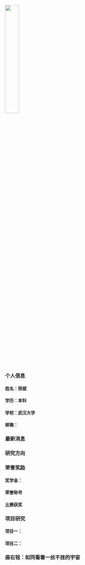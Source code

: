 <img src="https://github.com/morty9527/morty9527.github.io/blob/master/PersonPhoto.jpg" width = 30% height = 30% />


### 个人信息
#### 姓名：邢斌
#### 学历：本科
#### 学校：武汉大学
#### 邮箱：

### 最新消息

### 研究方向

### 荣誉奖励
#### 奖学金：
#### 荣誉称号
#### 比赛获奖

### 项目研究
#### 项目一：
#### 项目二：
### 座右铭：如同看着一丝不挂的宇宙
